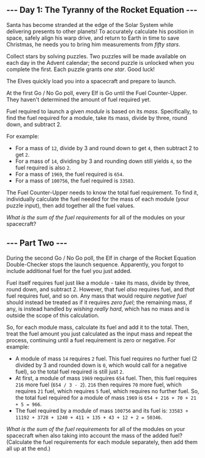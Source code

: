 ## --- Day 1: The Tyranny of the Rocket Equation ---

Santa has become stranded at the edge of the Solar System while delivering presents to other planets! To accurately calculate his position in space, safely align his warp drive, and return to Earth in time to save Christmas, he needs you to bring him <span title="If only you had time to grab an astrolabe.">measurements</span> from <em class="star">fifty stars</em>.

Collect stars by solving puzzles. Two puzzles will be made available on each day in the Advent calendar; the second puzzle is unlocked when you complete the first. Each puzzle grants <em class="star">one star</em>. Good luck!

The Elves quickly load you into a spacecraft and prepare to launch.

At the first Go / No Go poll, every Elf is Go until the Fuel Counter-Upper. They haven't determined the amount of fuel required yet.

Fuel required to launch a given _module_ is based on its _mass_. Specifically, to find the fuel required for a module, take its mass, divide by three, round down, and subtract 2.

For example:

*   For a mass of `` 12 ``, divide by 3 and round down to get `` 4 ``, then subtract 2 to get `` 2 ``.
*   For a mass of `` 14 ``, dividing by 3 and rounding down still yields `` 4 ``, so the fuel required is also `` 2 ``.
*   For a mass of `` 1969 ``, the fuel required is `` 654 ``.
*   For a mass of `` 100756 ``, the fuel required is `` 33583 ``.

The Fuel Counter-Upper needs to know the total fuel requirement. To find it, individually calculate the fuel needed for the mass of each module (your puzzle input), then add together all the fuel values.

_What is the sum of the fuel requirements_ for all of the modules on your spacecraft?

## --- Part Two ---

During the second Go / No Go poll, the Elf in charge of the Rocket Equation Double-Checker stops the launch sequence. Apparently, you forgot to include additional fuel for the fuel you just added.

Fuel itself requires fuel just like a module - take its mass, divide by three, round down, and subtract 2. However, that fuel _also_ requires fuel, and _that_ fuel requires fuel, and so on. Any mass that would require _negative fuel_ should instead be treated as if it requires _zero fuel_; the remaining mass, if any, is instead handled by _wishing really hard_, which has no mass and is outside the scope of this calculation.

So, for each module mass, calculate its fuel and add it to the total. Then, treat the fuel amount you just calculated as the input mass and repeat the process, continuing until a fuel requirement is zero or negative. For example:

*   A module of mass `` 14 `` requires `` 2 `` fuel. This fuel requires no further fuel (2 divided by 3 and rounded down is `` 0 ``, which would call for a negative fuel), so the total fuel required is still just `` 2 ``.
*   At first, a module of mass `` 1969 `` requires `` 654 `` fuel. Then, this fuel requires `` 216 `` more fuel (`` 654 / 3 - 2 ``). `` 216 `` then requires `` 70 `` more fuel, which requires `` 21 `` fuel, which requires `` 5 `` fuel, which requires no further fuel. So, the total fuel required for a module of mass `` 1969 `` is `` 654 + 216 + 70 + 21 + 5 = 966 ``.
*   The fuel required by a module of mass `` 100756 `` and its fuel is: `` 33583 + 11192 + 3728 + 1240 + 411 + 135 + 43 + 12 + 2 = 50346 ``.

_What is the sum of the fuel requirements_ for all of the modules on your spacecraft when also taking into account the mass of the added fuel? (Calculate the fuel requirements for each module separately, then add them all up at the end.)